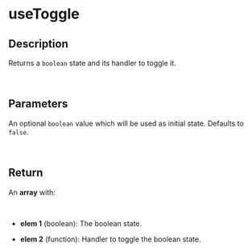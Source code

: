 # useToggle

## Description

Returns a `boolean` state and its handler to toggle it.

<br />

## Parameters

An optional `boolean` value which will be used as initial state. Defaults to `false`.

<br />

## Return

An **array** with:

<br />

- **elem 1** (boolean): The boolean state.

- **elem 2** (function): Handler to toggle the boolean state.

